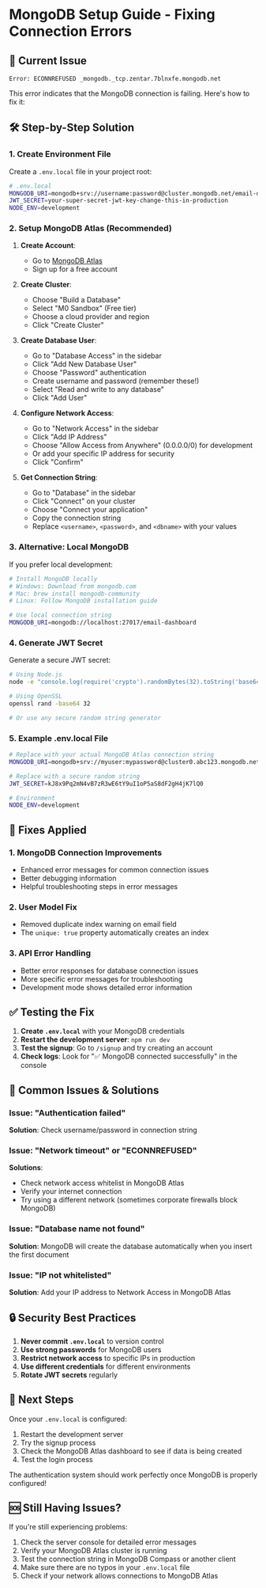# MongoDB Setup Guide - Fixing Connection Errors

## 🚨 **Current Issue**
```
Error: ECONNREFUSED _mongodb._tcp.zentar.7blnxfe.mongodb.net
```

This error indicates that the MongoDB connection is failing. Here's how to fix it:

## 🛠️ **Step-by-Step Solution**

### 1. **Create Environment File**
Create a `.env.local` file in your project root:

```bash
# .env.local
MONGODB_URI=mongodb+srv://username:password@cluster.mongodb.net/email-dashboard?retryWrites=true&w=majority
JWT_SECRET=your-super-secret-jwt-key-change-this-in-production
NODE_ENV=development
```

### 2. **Setup MongoDB Atlas (Recommended)**

1. **Create Account**:
   - Go to [MongoDB Atlas](https://www.mongodb.com/atlas)
   - Sign up for a free account

2. **Create Cluster**:
   - Choose "Build a Database"
   - Select "M0 Sandbox" (Free tier)
   - Choose a cloud provider and region
   - Click "Create Cluster"

3. **Create Database User**:
   - Go to "Database Access" in the sidebar
   - Click "Add New Database User"
   - Choose "Password" authentication
   - Create username and password (remember these!)
   - Select "Read and write to any database"
   - Click "Add User"

4. **Configure Network Access**:
   - Go to "Network Access" in the sidebar
   - Click "Add IP Address"
   - Choose "Allow Access from Anywhere" (0.0.0.0/0) for development
   - Or add your specific IP address for security
   - Click "Confirm"

5. **Get Connection String**:
   - Go to "Database" in the sidebar
   - Click "Connect" on your cluster
   - Choose "Connect your application"
   - Copy the connection string
   - Replace `<username>`, `<password>`, and `<dbname>` with your values

### 3. **Alternative: Local MongoDB**

If you prefer local development:

```bash
# Install MongoDB locally
# Windows: Download from mongodb.com
# Mac: brew install mongodb-community
# Linux: Follow MongoDB installation guide

# Use local connection string
MONGODB_URI=mongodb://localhost:27017/email-dashboard
```

### 4. **Generate JWT Secret**

Generate a secure JWT secret:

```bash
# Using Node.js
node -e "console.log(require('crypto').randomBytes(32).toString('base64'))"

# Using OpenSSL
openssl rand -base64 32

# Or use any secure random string generator
```

### 5. **Example .env.local File**

```bash
# Replace with your actual MongoDB Atlas connection string
MONGODB_URI=mongodb+srv://myuser:mypassword@cluster0.abc123.mongodb.net/email-dashboard?retryWrites=true&w=majority

# Replace with a secure random string
JWT_SECRET=kJ8x9Pq2mN4vB7zR3wE6tY9uI1oP5aS8dF2gH4jK7lQ0

# Environment
NODE_ENV=development
```

## 🔧 **Fixes Applied**

### 1. **MongoDB Connection Improvements**
- Enhanced error messages for common connection issues
- Better debugging information
- Helpful troubleshooting steps in error messages

### 2. **User Model Fix**
- Removed duplicate index warning on email field
- The `unique: true` property automatically creates an index

### 3. **API Error Handling**
- Better error responses for database connection issues
- More specific error messages for troubleshooting
- Development mode shows detailed error information

## ✅ **Testing the Fix**

1. **Create `.env.local`** with your MongoDB credentials
2. **Restart the development server**: `npm run dev`
3. **Test the signup**: Go to `/signup` and try creating an account
4. **Check logs**: Look for "✅ MongoDB connected successfully" in the console

## 🚨 **Common Issues & Solutions**

### Issue: "Authentication failed"
**Solution**: Check username/password in connection string

### Issue: "Network timeout" or "ECONNREFUSED"
**Solutions**:
- Check network access whitelist in MongoDB Atlas
- Verify your internet connection
- Try using a different network (sometimes corporate firewalls block MongoDB)

### Issue: "Database name not found"
**Solution**: MongoDB will create the database automatically when you insert the first document

### Issue: "IP not whitelisted"
**Solution**: Add your IP address to Network Access in MongoDB Atlas

## 🔒 **Security Best Practices**

1. **Never commit `.env.local`** to version control
2. **Use strong passwords** for MongoDB users
3. **Restrict network access** to specific IPs in production
4. **Use different credentials** for different environments
5. **Rotate JWT secrets** regularly

## 📝 **Next Steps**

Once your `.env.local` is configured:

1. Restart the development server
2. Try the signup process
3. Check the MongoDB Atlas dashboard to see if data is being created
4. Test the login process

The authentication system should work perfectly once MongoDB is properly configured!

## 🆘 **Still Having Issues?**

If you're still experiencing problems:

1. Check the server console for detailed error messages
2. Verify your MongoDB Atlas cluster is running
3. Test the connection string in MongoDB Compass or another client
4. Make sure there are no typos in your `.env.local` file
5. Check if your network allows connections to MongoDB Atlas







